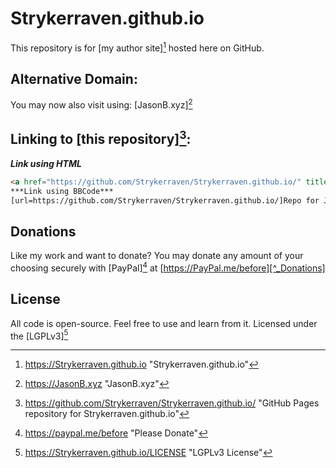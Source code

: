 Strykerraven.github.io
===
This repository is for [my author site][^_MainURL] hosted here on GitHub.

Alternative Domain:
---
You may now also visit using: [JasonB.xyz][^_AddonURL]

Linking to [this repository][^_Repository]:
---
***Link using HTML***
```HTML
<a href="https://github.com/Strykerraven/Strykerraven.github.io/" title="Repo for JasonB.xyz">Repo for JasonB.xyz</a>
***Link using BBCode***
[url=https://github.com/Strykerraven/Strykerraven.github.io/]Repo for JasonB.xyz![/url]
```
Donations
---
Like my work and want to donate? 
You may donate any amount of your choosing securely with [PayPal][^_Donations] at [https://PayPal.me/before][^_Donations]

License
---
All code is open-source. Feel free to use and learn from it. Licensed under the [LGPLv3][^_License]

[^_MainURL]: https://Strykerraven.github.io "Strykerraven.github.io"
[^_AddonURL]: https://JasonB.xyz "JasonB.xyz"
[^_Donations]: https://paypal.me/before "Please Donate"
[^_Repository]: https://github.com/Strykerraven/Strykerraven.github.io/ "GitHub Pages repository for Strykerraven.github.io"
[^_License]: https://Strykerraven.github.io/LICENSE "LGPLv3 License"
